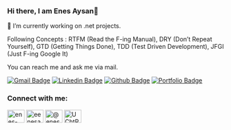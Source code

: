 ### Hi there, I am Enes Aysan👋

🔭 I’m currently working on .net projects.

Following Concepts : RTFM (Read the F-ing Manual), DRY (Don’t Repeat Yourself), GTD (Getting Things Done), TDD (Test Driven Development), JFGI (Just F-ing Google It) 

You can reach me and ask me via mail.

[![Gmail Badge](https://img.shields.io/badge/-enesaysan8@gmail.com-c14438?style=flat&logo=Gmail&logoColor=white&link=mailto:enesaysan8@gmail.com)](mailto:enesaysan8@gmail.com) 
[![Linkedin Badge](https://img.shields.io/badge/-enesaysan-0072b1?style=flat&logo=Linkedin&logoColor=white&link=https://www.linkedin.com/in/enes-aysan-81a17b120/)](https://www.linkedin.com/in/enes-aysan-81a17b120/)
[![Github Badge](https://img.shields.io/badge/-enesaysan-grey?style=flat&logo=github&logoColor=white&link=https://github.com/EnesAys/)](https://www.github.com/EnesAys/) 
[![Portfolio Badge](https://img.shields.io/badge/portfolio-web-blue?style=flat&link=http://enesaysan.com/blog/)](http://enesaysan.com/blog/) 

<p align='left'>
<h3 align="left">Connect with me:</h3>
<p align="left">

<a href="https://linkedin.com/in/enes-aysan-81a17b120" target="blank"><img align="center" src="https://raw.githubusercontent.com/rahuldkjain/github-profile-readme-generator/master/src/images/icons/Social/linked-in-alt.svg" alt="enes-aysan" height="30" width="40" /></a>
<a href="https://instagram.com/eenesays" target="blank"><img align="center" src="https://raw.githubusercontent.com/rahuldkjain/github-profile-readme-generator/master/src/images/icons/Social/instagram.svg" alt="eenesays" height="30" width="40" /></a>
<a href="https://medium.com/@enesaysan" target="blank"><img align="center" src="https://raw.githubusercontent.com/rahuldkjain/github-profile-readme-generator/master/src/images/icons/Social/medium.svg" alt="@enesaysan" height="30" width="40" /></a>
<a href="https://www.youtube.com/channel/UChtRPZkpsIO6MHWcE_Yspwg" target="blank"><img align="center" src="https://raw.githubusercontent.com/rahuldkjain/github-profile-readme-generator/master/src/images/icons/Social/youtube.svg" alt="UChtRPZkpsIO6MHWcE_Yspwg" height="30" width="40" /></a>
</p>
